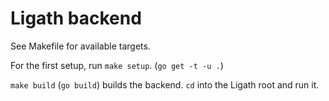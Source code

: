 Ligath backend
==============

See Makefile for available targets.

For the first setup, run `make setup`. (`go get -t -u .`)

`make build` (`go build`) builds the backend. `cd` into the Ligath root and run it.

